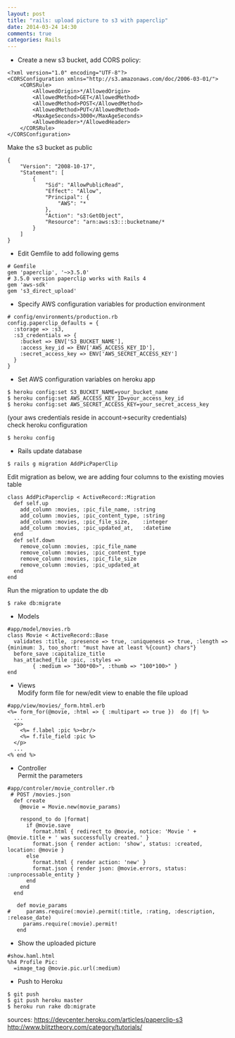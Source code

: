 ```yaml
---
layout: post
title: "rails: upload picture to s3 with paperclip"
date: 2014-03-24 14:30
comments: true
categories: Rails 
---
```


* Create a new s3 bucket, add CORS policy:<br>
```
<?xml version="1.0" encoding="UTF-8"?>
<CORSConfiguration xmlns="http://s3.amazonaws.com/doc/2006-03-01/">
    <CORSRule>
        <AllowedOrigin>*/AllowedOrigin>
        <AllowedMethod>GET</AllowedMethod>
        <AllowedMethod>POST</AllowedMethod>
        <AllowedMethod>PUT</AllowedMethod>
        <MaxAgeSeconds>3000</MaxAgeSeconds>
        <AllowedHeader>*/AllowedHeader>
    </CORSRule>
</CORSConfiguration>
```
Make the s3 bucket as public <br>
```
{
	"Version": "2008-10-17",
	"Statement": [
		{
			"Sid": "AllowPublicRead",
			"Effect": "Allow",
			"Principal": {
				"AWS": "*
			},
			"Action": "s3:GetObject",
			"Resource": "arn:aws:s3:::bucketname/*
		}
	]
}
```

* Edit Gemfile to add following gems<br>
```
# Gemfile
gem 'paperclip', '~>3.5.0'
# 3.5.0 version paperclip works with Rails 4
gem 'aws-sdk'
gem 's3_direct_upload'
```


* Specify AWS configuration variables for production environment<br>
```
# config/environments/production.rb
config.paperclip_defaults = {
  :storage => :s3,
  :s3_credentials => {
    :bucket => ENV['S3_BUCKET_NAME'],
    :access_key_id => ENV['AWS_ACCESS_KEY_ID'],
    :secret_access_key => ENV['AWS_SECRET_ACCESS_KEY']
  }
}
```

* Set AWS configuration variables on heroku app<br>
```
$ heroku config:set S3_BUCKET_NAME=your_bucket_name
$ heroku config:set AWS_ACCESS_KEY_ID=your_access_key_id
$ heroku config:set AWS_SECRET_ACCESS_KEY=your_secret_access_key
``` 
(your aws credentials reside in account->security credentials)<br>
check heroku configuration<br>
```
$ heroku config
```

* Rails update database
 
```
$ rails g migration AddPicPaperClip
```
Edit migration as below, we are adding four columns to the existing movies table<br>
```
class AddPicPaperclip < ActiveRecord::Migration
  def self.up
    add_column :movies, :pic_file_name, :string
    add_column :movies, :pic_content_type, :string
    add_column :movies, :pic_file_size,    :integer
    add_column :movies, :pic_updated_at,   :datetime
  end
  def self.down
    remove_column :movies, :pic_file_name
    remove_column :movies, :pic_content_type
    remove_column :movies, :pic_file_size
    remove_column :movies, :pic_updated_at
  end
end

```
Run the migration to update the db<br>
```
$ rake db:migrate
```

* Models
```
#app/model/movies.rb
class Movie < ActiveRecord::Base
  validates :title, :presence => true, :uniqueness => true, :length => {minimum: 3, too_short: "must have at least %{count} chars"}
  before_save :capitalize_title
  has_attached_file :pic, :styles =>
        { :medium => "300*00>", :thumb => "100*100>" }
end
```

* Views<br>
Modify form file for new/edit view to enable the file upload
```
#app/view/movies/_form.html.erb
<%= form_for(@movie, :html => { :multipart => true })  do |f| %>
  ...
  <p>
    <%= f.label :pic %><br/>
    <%= f.file_field :pic %>
  </p>
  ...
<% end %>
```

* Controller<br>
Permit the parameters
```
#app/controler/movie_controller.rb
 # POST /movies.json
  def create
    @movie = Movie.new(movie_params)

    respond_to do |format|
      if @movie.save
        format.html { redirect_to @movie, notice: 'Movie ' + @movie.title + ' was successfully created.' }
        format.json { render action: 'show', status: :created, location: @movie }
      else
        format.html { render action: 'new' }
        format.json { render json: @movie.errors, status: :unprocessable_entity }
      end
    end
  end

   def movie_params 
#     params.require(:movie).permit(:title, :rating, :description, :release_date) 
     params.require(:movie).permit! 
   end 
```

* Show the uploaded picture 
```
#show.haml.html
%h4 Profile Pic:
  =image_tag @movie.pic.url(:medium)
```

* Push to Heroku
```
$ git push
$ git push heroku master
$ heroku run rake db:migrate
```


sources:
https://devcenter.heroku.com/articles/paperclip-s3<br>
http://www.blitztheory.com/category/tutorials/<br>

